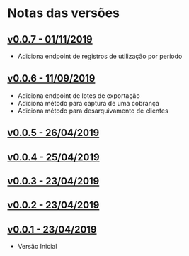 # Notas das versões

## [v0.0.7 - 01/11/2019](https://github.com/vindi/vindi-ruby/releases/tag/v0.0.7)
- Adiciona endpoint de registros de utilização por período

## [v0.0.6 - 11/09/2019](https://github.com/vindi/vindi-ruby/releases/tag/v0.0.6)
- Adiciona endpoint de lotes de exportação
- Adiciona método para captura de uma cobrança
- Adiciona método para desarquivamento de clientes

## [v0.0.5 - 26/04/2019](https://github.com/vindi/vindi-ruby/releases/tag/v0.0.5)


## [v0.0.4 - 25/04/2019](https://github.com/vindi/vindi-ruby/releases/tag/v0.0.4)


## [v0.0.3 - 23/04/2019](https://github.com/vindi/vindi-ruby/releases/tag/v0.0.3)


## [v0.0.2 - 23/04/2019](https://github.com/vindi/vindi-ruby/releases/tag/v0.0.2)


## [v0.0.1 - 23/04/2019](https://github.com/vindi/vindi-ruby/releases/tag/v0.0.1)
- Versão Inicial
